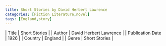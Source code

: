```yaml
---
title: Short Stories by David Herbert Lawrence
categories: [Fiction Literature,novel]
tags: [England,story]
---
```

        
| Title | Short Stories  |
| Author |  David Herbert Lawrence  |
| Publication Date | 1926   |
| Country | England |
| Genre | Short Stories  |
        